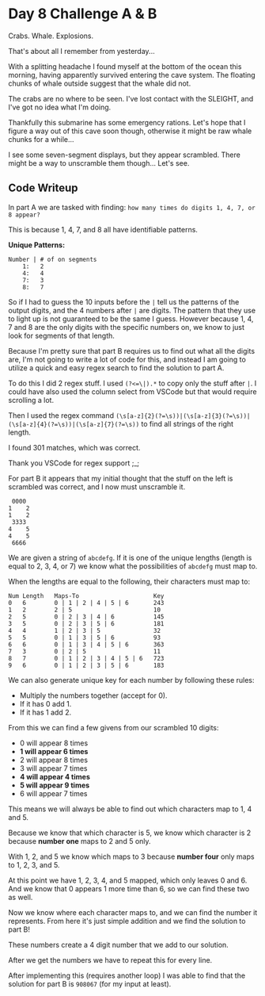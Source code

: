 # Day 8 Challenge A & B

Crabs. Whale. Explosions.

That's about all I remember from yesterday...

With a splitting headache I found myself at the bottom of the ocean this morning, having apparently survived entering the cave system. The floating chunks of whale outside suggest that the whale did not.

The crabs are no where to be seen. I've lost contact with the SLEIGHT, and I've got no idea what I'm doing.

Thankfully this submarine has some emergency rations. Let's hope that I figure a way out of this cave soon though, otherwise it might be raw whale chunks for a while...

I see some seven-segment displays, but they appear scrambled. There might be a way to unscramble them though... Let's see.

## **Code Writeup**

In part A we are tasked with finding: `how many times do digits 1, 4, 7, or 8 appear?`

This is because 1, 4, 7, and 8 all have identifiable patterns.

**Unique Patterns:**

```text
Number | # of on segments
    1:   2
    4:   4
    7:   3
    8:   7
```

So if I had to guess the 10 inputs before the `|` tell us the patterns of the output digits, and the 4 numbers after `|` are digits. The pattern that they use to light up is not guaranteed to be the same I guess. However because 1, 4, 7 and 8 are the only digits with the specific numbers on, we know to just look for segments of that length.

Because I'm pretty sure that part B requires us to find out what all the digits are, I'm not going to write a lot of code for this, and instead I am going to utilize a quick and easy regex search to find the solution to part A.

To do this I did 2 regex stuff. I used `(?<=\|).*` to copy only the stuff after `|`. I could have also used the column select from VSCode but that would require scrolling a lot.

Then I used the regex command `(\s[a-z]{2}(?=\s))|(\s[a-z]{3}(?=\s))|(\s[a-z]{4}(?=\s))|(\s[a-z]{7}(?=\s))` to find all strings of the right length.

I found 301 matches, which was correct.

Thank you VSCode for regex support ;_;

For part B it appears that my initial thought that the stuff on the left is scrambled was correct, and I now must unscramble it.

```text
 0000
1    2
1    2
 3333
4    5
4    5
 6666
```

We are given a string of `abcdefg`. If it is one of the unique lengths (length is equal to 2, 3, 4, or 7) we know what the possibilities of `abcdefg` must map to.

When the lengths are equal to the following, their characters must map to:

```text
Num Length   Maps-To                     Key
0   6        0 | 1 | 2 | 4 | 5 | 6       243
1   2        2 | 5                       10
2   5        0 | 2 | 3 | 4 | 6           145
3   5        0 | 2 | 3 | 5 | 6           181
4   4        1 | 2 | 3 | 5               32
5   5        0 | 1 | 3 | 5 | 6           93
6   6        0 | 1 | 3 | 4 | 5 | 6       363
7   3        0 | 2 | 5                   11
8   7        0 | 1 | 2 | 3 | 4 | 5 | 6   723
9   6        0 | 1 | 2 | 3 | 5 | 6       183
```

We can also generate unique key for each number by following these rules:

- Multiply the numbers together (accept for 0).
- If it has 0 add 1.
- If it has 1 add 2.

From this we can find a few givens from our scrambled 10 digits:

- 0 will appear 8 times
- **1 will appear 6 times**
- 2 will appear 8 times
- 3 will appear 7 times
- **4 will appear 4 times**
- **5 will appear 9 times**
- 6 will appear 7 times

This means we will always be able to find out which characters map to 1, 4 and 5.

Because we know that which character is 5, we know which character is 2 because **number one** maps to 2 and 5 only.

With 1, 2, and 5 we know which maps to 3 because **number four** only maps to 1, 2, 3, and 5.

At this point we have 1, 2, 3, 4, and 5 mapped, which only leaves 0 and 6. And we know that 0 appears 1 more time than 6, so we can find these two as well.

Now we know where each character maps to, and we can find the number it represents. From here it's just simple addition and we find the solution to part B!

These numbers create a 4 digit number that we add to our solution.

After we get the numbers we have to repeat this for every line.

After implementing this (requires another loop) I was able to find that the solution for part B is `908067` (for my input at least).
